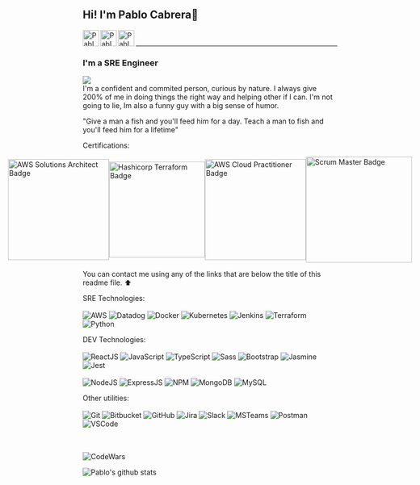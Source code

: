 ## Hi! I'm Pablo Cabrera:wave:
[<img align='left' alt=' PabloCabreraR | LinkedIn' width='32px' src='https://cdns.iconmonstr.com/wp-content/assets/preview/2012/96/iconmonstr-linkedin-2.png' />][linkedin]
[<img align='left' alt=' PabloCabreraR | Gmail' width='32px' src='https://cdns.iconmonstr.com/wp-content/assets/preview/2018/96/iconmonstr-gmail-2.png' />][Gmail]
[<img align='left' alt=' PabloCabreraR | Whatsapp' width='32px' src='https://cdns.iconmonstr.com/wp-content/assets/preview/2016/240/iconmonstr-whatsapp-2.png' />][whatsapp]


<br/><hr>
### I'm a SRE Engineer
![](https://komarev.com/ghpvc/?username=PabloCabreraR&label=PROFILE+VIEWS&color=blueviolet)
<br/>
I'm a confident and commited person, curious by nature. I always give 200% of me in doing things the right way and helping other if I can. I'm not going to lie, Im also a funny guy with a big sense of humor.

"Give a man a fish and you'll feed him for a day. Teach a man to fish and you'll feed him for a lifetime"

Certifications: 
<div style="display:flex; flex-direction: row; justify-content:center; align-items:center;">
  <img alt="AWS Solutions Architect Badge" src="https://d1.awsstatic.com/training-and-certification/Certification%20Badges/AWS-Certified_Solutions-Architect_Associate_badge_512x512.139edbefd4d7e9a16213032f592bdd8ca769dced.png" style="width: 200px;" />
  <img alt="Hashicorp Terraform Badge" src="https://images.credly.com/size/680x680/images/99289602-861e-4929-8277-773e63a2fa6f/image.png" style="width: 190px;"/>
  <img alt="AWS Cloud Practitioner Badge" src="https://www.w3schools.com/aws/images/awscert.png" style="width: 200px; position: relative;display: inline-block;"/>
  <img alt="Scrum Master Badge" src="https://i2.wp.com/www.qagile.pl/wp-content/uploads/2018/10/Szkolenie-Professional-Scrum-Master-logo.png?fit=400%2C400&ssl=1" style="width: 210px;"/>
</div>


You can contact me using any of the links that are below the title of this readme file. ⬆️

SRE Technologies:
<br/>
<br/>
<img alt='AWS' src='https://img.shields.io/badge/-AWS-ff9900?style=flat&logo=amazon&logoColor=darkblue&style=plastic' />
<img alt='Datadog' src='http://img.shields.io/badge/-Datadog-774aa4?style=flat&logo=datadog&logoColor=white&style=plastic' />
<img alt='Docker' src='https://img.shields.io/badge/-Docker-0db7ed?logo=docker&logoColor=white&style=plastic' />
<img alt='Kubernetes' src='https://img.shields.io/badge/-Kubernetes-047adc?logo=kubernetes&logoColor=white&style=plastic' />
<img alt='Jenkins' src='https://img.shields.io/badge/-Jenkins-d33834?logo=jenkins&logoColor=white&style=plastic' />
<img alt='Terraform' src='https://img.shields.io/badge/-Terraform-774aa4?logo=terraform&logoColor=white&style=plastic' />
<img alt='Python' src='http://img.shields.io/badge/-Python-ffde57?style=flat&logo=python&logoColor=blue&style=plastic' />

DEV Technologies:
<br/>
<br/>
<img alt='ReactJS' src='https://img.shields.io/badge/-ReactJS-51CBF2?style=flat&logo=react&logoColor=white&style=plastic' />
<img alt='JavaScript' src='https://img.shields.io/badge/-Javascript-F7DF1E?logo=javascript&logoColor=white&style=plastic' />
<img alt='TypeScript' src='https://img.shields.io/badge/-TypeScript-007acc?logo=typescript&logoColor=white&style=plastic' />
<img alt='Sass' src="https://img.shields.io/badge/-Sass-CC6699?style=flat&logo=sass&logoColor=white&style=plastic" />
<img alt='Bootstrap' src='https://img.shields.io/badge/-Bootsrap-7952B3?logo=bootstrap&logoColor=white&style=plastic' />
<img alt='Jasmine' src='https://img.shields.io/badge/-Jasmine-8A4182?logo=jasmine&logoColor=white&style=plastic' />
<img alt='Jest' src='https://img.shields.io/badge/-Jest-FFA787?logo=jest&logoColor=white&style=plastic' />
<br/>
<br/>
<img alt='NodeJS' src='https://img.shields.io/badge/-NodeJs-339933?logo=Nodejs&logoColor=white&style=plastic' />
<img alt='ExpressJS' src='http://img.shields.io/badge/-Express-black?style=flat&logo=express&logoColor=white&style=plastic' />
<img alt='NPM' src='https://img.shields.io/badge/-NPM-CB3837?style=flat&logo=npm&logoColor=white&style=plastic' />
<img alt='MongoDB' src='http://img.shields.io/badge/-MongoDB-47A248?style=flat&logo=mongodb&logoColor=white&style=plastic' />
<img alt='MySQL' src='https://img.shields.io/badge/-MySQL-4479A1?logo=mysql&logoColor=white&style=plastic' />

Other utilities:
<br/>
<br/>
<img alt='Git' src='https://img.shields.io/badge/-Git-F05032?logo=git&logoColor=white&style=plastic' />
<img alt='Bitbucket' src='https://img.shields.io/badge/-Bitbucket-003366?logo=bitbucket&logoColor=white&style=plastic' />
<img alt='GitHub' src='https://img.shields.io/badge/-Github-181717?style=flat&logo=github&logoColor=white&style=plastic' />
<img alt='Jira' src='https://img.shields.io/badge/-Jira-003366?logo=jira&logoColor=white&style=plastic' />
<img alt='Slack' src='https://img.shields.io/badge/-Slack-4A154B?style=flat&logo=slack&logoColor=white&style=plastic' />
<img alt='MSTeams' src='https://img.shields.io/badge/-MS Teams-783bd2?style=flat&logo=microsoft&logoColor=white&style=plastic' />
<img alt='Postman' src='https://img.shields.io/badge/-Postman-FF6C37?style=flat&logo=postman&logoColor=white&style=plastic' />
<img alt='VSCode' src='https://img.shields.io/badge/-VSCode-007ACC?style=flat&logo=visual-studio-code&logoColor=white&style=plastic' />

<br/>

<br/>

<img alt='CodeWars' src='https://www.codewars.com/users/PabloCabreraR/badges/large' />


![Pablo's github stats](https://github-readme-stats.vercel.app/api?username=PabloCabreraR&theme=dark&show_icons=true?count_private=true)

[linkedin]: https://www.linkedin.com/in/pablo-cabrera-rosado-3a76821b7/
[Gmail]: mailto:pablocabrera2g@gmail.com
[whatsapp]: https://wa.me/34607728997
[facebook]: https://www.facebook.com/pablo.cabrerarosado

